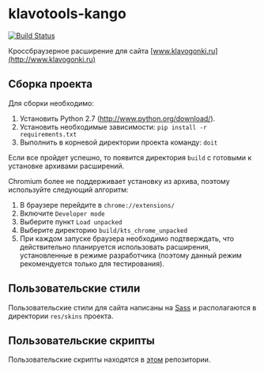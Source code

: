 klavotools-kango
================

[![Build Status](https://api.travis-ci.org/Fenex/klavotools-kango.svg?branch=master)](https://travis-ci.org/Fenex/klavotools-kango)

Кроссбраузерное расширение для сайта [www.klavogonki.ru](http://www.klavogonki.ru)

Сборка проекта
-------------------

Для сборки необходимо:

1. Установить Python 2.7 (http://www.python.org/download/).
2. Установить необходимые зависимости: `pip install -r requirements.txt`
3. Выполнить в корневой директории проекта команду: `doit`

Если все пройдет успешно, то появится директория `build` с готовыми к установке архивами расширений.

Chromium более не поддерживает установку из архива, поэтому используйте следующий алгоритм:

1. В браузере перейдите в `chrome://extensions/`
2. Включите `Developer mode`
3. Выберите пункт `Load unpacked`
4. Выберите директорию `build/kts_chrome_unpacked`
5. При каждом запуске браузера необходимо подтверждать, что действительно планируется использовать расширения, установленные в режиме разработчика (поэтому данный режим рекомендуется только для тестирования).

Пользовательские стили
----------

Пользовательские стили для сайта написаны на [Sass](http://sass-lang.com/) и располагаются в директории `res/skins` проекта.

Пользовательские скрипты
-----------

Пользовательские скрипты находятся в [этом](https://github.com/voidmain02/KgScripts) репозитории.
